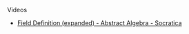 Videos
* [Field Definition (expanded) - Abstract Algebra - Socratica](https://youtu.be/KCSZ4QhOw0I?si=HXnCGRsIlST-bPyI)
